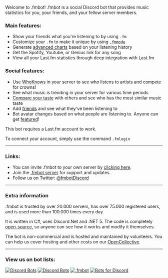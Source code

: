 Welcome to .fmbot! .fmbot is a social Discord bot that provides music statistics for you, your friends, and your fellow server members.

### Main features:

- Show your friends what you're listening to by using `.fm`
- Customize your `.fm` to make it unique by using [`.fmmode`](/commands/#fmmode)
- Generate [advanced charts](/commands/albums/#fmchart-fmc) based on your listening history
- Get the Spotify, Youtube, or Genius link for any song
- View all your Last.fm statistics through deep integration with Last.fm

### Social features:

- Use [WhoKnows](/commands/artists/#fmwhoknows-fmwk-fmw) in your server to see who listens to artists and compete for crowns!
- See what music is trending in your server for various time periods
- [Compare your taste](/commands/artists/#fmtaste-fmt) with others and see who has the most similar music taste
- Add [friends](/commands/friends/) and see what they've been listening to
- Bot avatar changes based on what people are listening to. Anyone can get [featured](/commands/featured)!


This bot requires a Last.fm account to work. 

To connect your account, simply use the command `.fmlogin`

---

### Links:

- You can invite .fmbot to your own server by [clicking here](http://invite.fmbot.xyz).
- Join the [.fmbot server](https://discord.gg/srmpCaa) for support and updates.
- Follow us on Twitter: [@fmbotDiscord](https://twitter.com/fmbotDiscord)

---

### Extra information

.fmbot is trusted by over 20.000 servers, has over 75.000 registered users, and is used more than 100.000 times every day.

It is written in C#, uses Discord.Net and .NET 5. The code is completely [open-source](https://github.com/fmbot-discord/fmbot/), so anyone can see how it works and modify it themselves.

The bot is non-commercial and is hosted and maintained by volunteers. You can help us cover hosting and other costs on our [OpenCollective](https://opencollective.com/fmbot).

---


### View us on bot lists:

[![Discord Bots](https://top.gg/api/widget/356268235697553409.svg)](https://top.gg/bot/356268235697553409)
[![Discord Bots](https://discord.boats/api/widget/356268235697553409)](https://discord.boats/bot/356268235697553409)
[![.fmbot](https://bots.ondiscord.xyz/bots/356268235697553409/embed?theme=dark)](https://bots.ondiscord.xyz/bots/356268235697553409)
[![Bots for Discord](https://botsfordiscord.com/api/bot/356268235697553409/widget)](https://botsfordiscord.com/bots/356268235697553409)